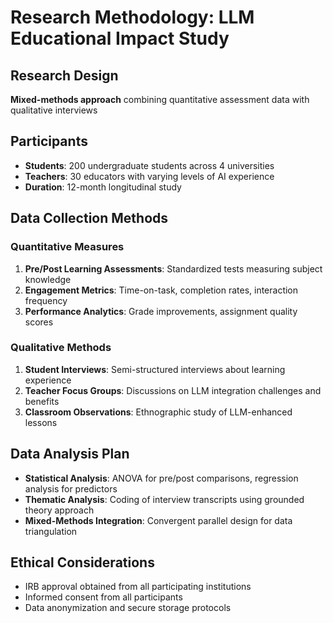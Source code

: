 # Research Methodology: LLM Educational Impact Study

## Research Design
**Mixed-methods approach** combining quantitative assessment data with qualitative interviews

## Participants
- **Students**: 200 undergraduate students across 4 universities
- **Teachers**: 30 educators with varying levels of AI experience
- **Duration**: 12-month longitudinal study

## Data Collection Methods

### Quantitative Measures
1. **Pre/Post Learning Assessments**: Standardized tests measuring subject knowledge
2. **Engagement Metrics**: Time-on-task, completion rates, interaction frequency
3. **Performance Analytics**: Grade improvements, assignment quality scores

### Qualitative Methods
1. **Student Interviews**: Semi-structured interviews about learning experience
2. **Teacher Focus Groups**: Discussions on LLM integration challenges and benefits
3. **Classroom Observations**: Ethnographic study of LLM-enhanced lessons

## Data Analysis Plan
- **Statistical Analysis**: ANOVA for pre/post comparisons, regression analysis for predictors
- **Thematic Analysis**: Coding of interview transcripts using grounded theory approach
- **Mixed-Methods Integration**: Convergent parallel design for data triangulation

## Ethical Considerations
- IRB approval obtained from all participating institutions
- Informed consent from all participants
- Data anonymization and secure storage protocols 